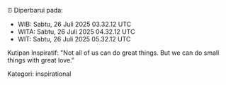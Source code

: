 ⏰ Diperbarui pada:
- WIB: Sabtu, 26 Juli 2025 03.32.12 UTC
- WITA: Sabtu, 26 Juli 2025 04.32.12 UTC
- WIT: Sabtu, 26 Juli 2025 05.32.12 UTC

Kutipan Inspiratif:
"Not all of us can do great things. But we can do small things with great love."


Kategori: inspirational

